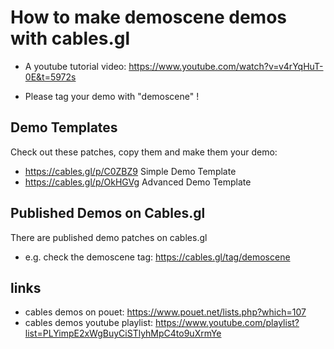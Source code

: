 # How to make demoscene demos with cables.gl

- A youtube tutorial video: https://www.youtube.com/watch?v=v4rYqHuT-0E&t=5972s

- Please tag your demo with "demoscene" !

## Demo Templates

Check out these patches, copy them and make them your demo:

- https://cables.gl/p/C0ZBZ9 Simple Demo Template
- https://cables.gl/p/OkHGVg Advanced Demo Template

## Published Demos on Cables.gl

There are published demo patches on cables.gl

- e.g. check the demoscene tag: https://cables.gl/tag/demoscene

## links

- cables demos on pouet: https://www.pouet.net/lists.php?which=107
- cables demos youtube playlist: https://www.youtube.com/playlist?list=PLYimpE2xWgBuyCiSTlyhMpC4to9uXrmYe

